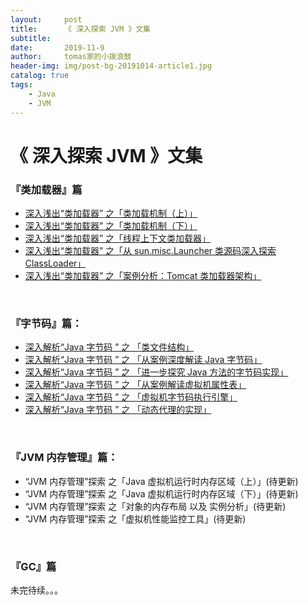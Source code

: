```yaml
---
layout:     post
title:      《 深入探索 JVM 》文集
subtitle:   
date:       2019-11-9
author:     tomas家的小拨浪鼓
header-img: img/post-bg-20191014-article1.jpg
catalog: true
tags:
    - Java
    - JVM
---
```

# 《 深入探索 JVM 》文集

### 『类加载器』篇

* [深入浅出“类加载器” 之「类加载机制（上）」](/programming_blog/2019/11/04/深入浅出-类加载器-之-类加载机制-上/)  
* [深入浅出“类加载器” 之「类加载机制（下）」](/programming_blog/2019/11/05/深入浅出-类加载器-之-类加载机制-下/)  
* [深入浅出“类加载器” 之「线程上下文类加载器」](/programming_blog/2019/11/06/深入浅出-类加载器-之-线程上下文类加载器/)  
* [深入浅出“类加载器” 之「从 sun.misc.Launcher 类源码深入探索 ClassLoader」](/programming_blog/2019/11/07/深入浅出-类加载器-之-从-sun.misc.Launcher-类源码深入探索-ClassLoader/)  
* [深入浅出“类加载器” 之「案例分析：Tomcat 类加载器架构」](/programming_blog/2019/11/08/深入浅出-类加载器-之-案例分析-Tomcat-类加载器架构/)    


<br>  

### 『字节码』篇：
* [深入解析“Java 字节码 ” 之 「类文件结构」](/programming_blog/2019/11/01/深入解析-Java-字节码-之-类文件结构/)  
* [深入解析“Java 字节码 ” 之 「从案例深度解读 Java 字节码」](/programming_blog/2019/11/02/深入解析-Java-字节码-之-从案例深度解读-Java-字节码/)  
* [深入解析“Java 字节码 ” 之 「进一步探究 Java 方法的字节码实现」](/programming_blog/2019/11/03/深入解析-Java-字节码-之-进一步探究-Java-方法的字节码实现/)  
* [深入解析“Java 字节码 ” 之 「从案例解读虚拟机属性表」](/programming_blog/2019/11/03/深入解析-Java-字节码-之-从案例解读虚拟机属性表/)  
* [深入解析“Java 字节码 ” 之 「虚拟机字节码执行引擎」](/programming_blog/2019/11/03/深入解析-Java-字节码-之-虚拟机字节码执行引擎/)  
* [深入解析“Java 字节码 ” 之 「动态代理的实现」](/programming_blog/2019/11/03/深入解析-Java-字节码-之-动态代理的实现/)  

<br>

### 『JVM 内存管理』篇：
* “JVM 内存管理”探索 之「Java 虚拟机运行时内存区域（上）」(待更新)  
* “JVM 内存管理”探索 之「Java 虚拟机运行时内存区域（下）」(待更新)  
* “JVM 内存管理”探索 之「对象的内存布局 以及 实例分析」(待更新)  
* “JVM 内存管理”探索 之「虚拟机性能监控工具」(待更新)  

<br>

### 『GC』篇

未完待续。。。